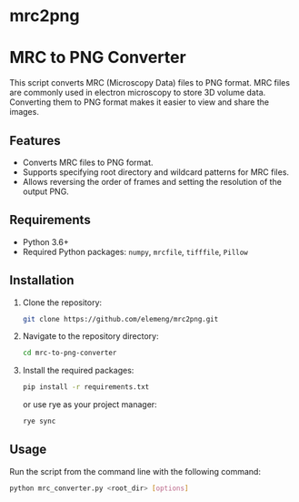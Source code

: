 # mrc2png

# MRC to PNG Converter

This script converts MRC (Microscopy Data) files to PNG format. MRC files are commonly used in electron microscopy to store 3D volume data. Converting them to PNG format makes it easier to view and share the images.

## Features

- Converts MRC files to PNG format.
- Supports specifying root directory and wildcard patterns for MRC files.
- Allows reversing the order of frames and setting the resolution of the output PNG.

## Requirements

- Python 3.6+
- Required Python packages: `numpy`, `mrcfile`, `tifffile`, `Pillow`

## Installation

1. Clone the repository:

    ```bash
    git clone https://github.com/elemeng/mrc2png.git
    ```

2. Navigate to the repository directory:

    ```bash
    cd mrc-to-png-converter
    ```

3. Install the required packages:

    ```bash
    pip install -r requirements.txt
    ```

    or use rye as your project manager:
    ```bash
    rye sync
    ```
## Usage

Run the script from the command line with the following command:

```bash
python mrc_converter.py <root_dir> [options]

